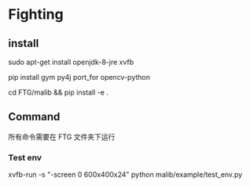# Fighting

## install 

sudo apt-get install openjdk-8-jre xvfb

pip install gym py4j port_for opencv-python

cd FTG/malib && pip install -e .

## Command

所有命令需要在 FTG 文件夹下运行

### Test env

xvfb-run -s "-screen 0 600x400x24" python malib/example/test_env.py